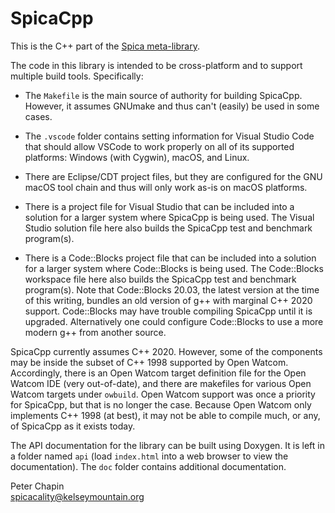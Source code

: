 
SpicaCpp
========

This is the C++ part of the [Spica meta-library](https://github.com/pchapin/spica).

The code in this library is intended to be cross-platform and to support multiple build tools.
Specifically:

+ The `Makefile` is the main source of authority for building SpicaCpp. However, it assumes
  GNUmake and thus can't (easily) be used in some cases.
  
+ The `.vscode` folder contains setting information for Visual Studio Code that should allow
  VSCode to work properly on all of its supported platforms: Windows (with Cygwin), macOS, and 
  Linux.
  
+ There are Eclipse/CDT project files, but they are configured for the GNU macOS tool chain and
  thus will only work as-is on macOS platforms.
  
+ There is a project file for Visual Studio that can be included into a solution for a larger
  system where SpicaCpp is being used. The Visual Studio solution file here also builds the
  SpicaCpp test and benchmark program(s).
  
+ There is a Code::Blocks project file that can be included into a solution for a larger system
  where Code::Blocks is being used. The Code::Blocks workspace file here also builds the
  SpicaCpp test and benchmark program(s). Note that Code::Blocks 20.03, the latest version at
  the time of this writing, bundles an old version of g++ with marginal C++ 2020 support.
  Code::Blocks may have trouble compiling SpicaCpp until it is upgraded. Alternatively one could
  configure Code::Blocks to use a more modern g++ from another source.
  
SpicaCpp currently assumes C++ 2020. However, some of the components may be inside the subset of
C++ 1998 supported by Open Watcom. Accordingly, there is an Open Watcom target definition file
for the Open Watcom IDE (very out-of-date), and there are makefiles for various Open Watcom
targets under `owbuild`. Open Watcom support was once a priority for SpicaCpp, but that is no
longer the case. Because Open Watcom only implements C++ 1998 (at best), it may not be able to
compile much, or any, of SpicaCpp as it exists today.

The API documentation for the library can be built using Doxygen. It is left in a folder named
`api` (load `index.html` into a web browser to view the documentation). The `doc` folder
contains additional documentation.

Peter Chapin  
spicacality@kelseymountain.org  
